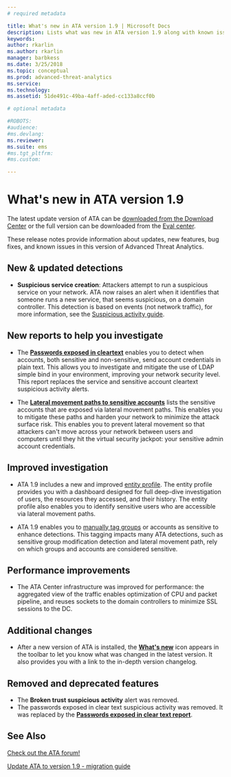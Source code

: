 ```yaml
---
# required metadata

title: What's new in ATA version 1.9 | Microsoft Docs
description: Lists what was new in ATA version 1.9 along with known issues
keywords:
author: rkarlin
ms.author: rkarlin
manager: barbkess
ms.date: 3/25/2018
ms.topic: conceptual
ms.prod: advanced-threat-analytics
ms.service:
ms.technology:
ms.assetid: 51de491c-49ba-4aff-aded-cc133a8ccf0b

# optional metadata

#ROBOTS:
#audience:
#ms.devlang:
ms.reviewer: 
ms.suite: ems
#ms.tgt_pltfrm:
#ms.custom:

---
```


# What's new in ATA version 1.9

The latest update version of ATA can be [downloaded from the Download Center](https://www.microsoft.com/download/details.aspx?id=56725)  or the full version can be downloaded from the [Eval center](http://www.microsoft.com/evalcenter/evaluate-microsoft-advanced-threat-analytics).

These release notes provide information about updates, new features, bug fixes, and known issues in this version of Advanced Threat Analytics.

## New & updated detections

-  **Suspicious service creation**: Attackers attempt to run a suspicious service on your network. ATA now raises an alert when it identifies that someone runs a new service, that seems suspicious, on a domain controller. This detection is based on events (not network traffic), for more information, see the [Suspicious activity guide](suspicious-activity-guide.md#suspicious-service-creation).


## New reports to help you investigate 

-	The [**Passwords exposed in cleartext**](reports.md) enables you to detect when accounts, both sensitive and non-sensitive, send account credentials in plain text. This allows you to investigate and mitigate the use of LDAP simple bind in your environment, improving your network security level. This report replaces the service and sensitive account cleartext suspicious activity alerts.

- The [**Lateral movement paths to sensitive accounts**](reports.md) lists the sensitive accounts that are exposed via lateral movement paths. This enables you to mitigate these paths and harden your network to minimize the attack surface risk. This enables you to prevent lateral movement so that attackers can't move across your network between users and computers until they hit the virtual security jackpot: your sensitive admin account credentials.

## Improved investigation

-  ATA 1.9 includes a new and improved [entity profile](entity-profiles.md). The entity profile provides you with a dashboard designed for full deep-dive investigation of users, the resources they accessed, and their history. The entity profile also enables you to identify sensitive users who are accessible via lateral movement paths. 

-	ATA 1.9 enables you to [manually tag groups](tag-sensitive-accounts.md) or accounts as sensitive to enhance detections. This tagging impacts many ATA detections, such as sensitive group modification detection and lateral movement path, rely on which groups and accounts are considered sensitive.

## Performance improvements

- The ATA Center infrastructure was improved for performance: the aggregated view of the traffic enables optimization of CPU and packet pipeline, and reuses sockets to the domain controllers to minimize SSL sessions to the DC.



## Additional changes

- After a new version of ATA is installed, the [**What's new**](working-with-ata-console.md) icon appears in the toolbar to let you know what was changed in the latest version. It also provides you with a link to the in-depth version changelog.


## Removed and deprecated features

- The **Broken trust suspicious activity** alert was removed.
- The passwords exposed in clear text suspicious activity was removed. It was replaced by the [**Passwords exposed in clear text report**](reports.md).



## See Also
[Check out the ATA forum!](https://social.technet.microsoft.com/Forums/security/home?forum=mata)

[Update ATA to version 1.9 - migration guide](ata-update-1.9-migration-guide.md)

